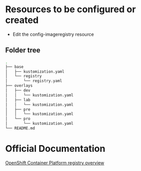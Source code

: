 # Resources to be configured or created

- Edit the config-imageregistry resource

## Folder tree

```bash
.
├── base
│   ├── kustomization.yaml
│   └── registry
│       └── registry.yaml
├── overlays
│   ├── dev
│   │   └── kustomization.yaml
│   ├── lab
│   │   └── kustomization.yaml
│   ├── pre
│   │   └── kustomization.yaml
│   └── pro
│       └── kustomization.yaml
└── README.md
```

# Official Documentation

[OpenShift Container Platform registry overview](https://docs.openshift.com/container-platform/4.11/registry/index.html)
